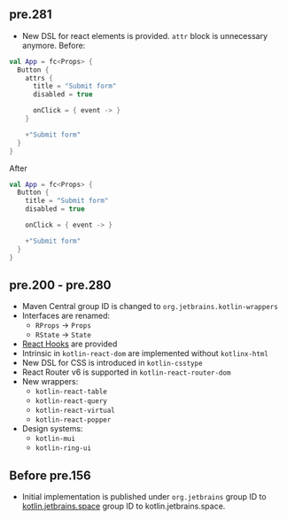 ## pre.281
* New DSL for react elements is provided. `attr` block is unnecessary anymore.
Before:
```kotlin
val App = fc<Props> {
  Button {
    attrs {
      title = "Submit form"
      disabled = true

      onClick = { event -> }
    }

    +"Submit form"
  }
}
```
After
```kotlin
val App = fc<Props> {
  Button {
    title = "Submit form"
    disabled = true

    onClick = { event -> }

    +"Submit form"
  }
}
```

## pre.200 - pre.280
* Maven Central group ID is changed to `org.jetbrains.kotlin-wrappers`
* Interfaces are renamed:
  * `RProps` -> `Props`
  * `RState` -> `State`
* [React Hooks](https://reactjs.org/docs/hooks-intro.html) are provided
* Intrinsic in `kotlin-react-dom` are implemented without `kotlinx-html`
* New DSL for CSS is introduced in `kotlin-csstype`
* React Router v6 is supported in `kotlin-react-router-dom`
* New wrappers:
  * `kotlin-react-table`
  * `kotlin-react-query`
  * `kotlin-react-virtual`
  * `kotlin-react-popper`
* Design systems:
  * `kotlin-mui`
  * `kotlin-ring-ui`

## Before pre.156
* Initial implementation is published under `org.jetbrains` group ID to [kotlin.jetbrains.space](https://kotlin.jetbrains.space) group ID to kotlin.jetbrains.space.
